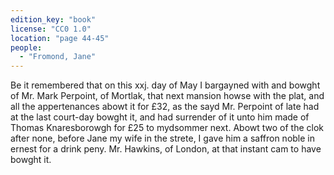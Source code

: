 ```yaml
---
edition_key: "book"
license: "CC0 1.0"
location: "page 44-45"
people:
  - "Fromond, Jane"
---
```

Be it remembered that on
this xxj. day of May I bargayned with and bowght of Mr. Mark
Perpoint, of Mortlak, that next mansion howse with the plat, and
all the appertenances abowt it for £32, as the sayd Mr. Perpoint
of late had at the last court-day bowght it, and had surrender of it
unto him made of Thomas Knaresborowgh for £25 to
mydsommer next. Abowt two of the clok after none, before Jane my
wife in the strete, I gave him a saffron noble in ernest for a drink
peny. Mr. Hawkins, of London, at that instant cam to have
bowght it.
